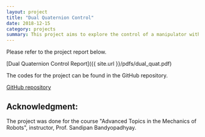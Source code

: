```yaml
---
layout: project
title: "Dual Quaternion Control"
date: 2018-12-15
category: projects
summary: This project aims to explore the control of a manipulator with dual quaternion representation. Also studies the effects of choice of error to be controlled and their effect on the physical robot.
---
```


Please refer to the project report below.

[Dual Quaternion Control Report]({{ site.url }}/pdfs/dual_quat.pdf)

The codes for the project can be found in the GitHub repository.

[GitHub repository](https://github.com/akhilsathuluri/Dual_Quaternion_Control)

## Acknowledgment:
The project was done for the course "Advanced Topics in the Mechanics of Robots", instructor, Prof. Sandipan Bandyopadhyay. 

